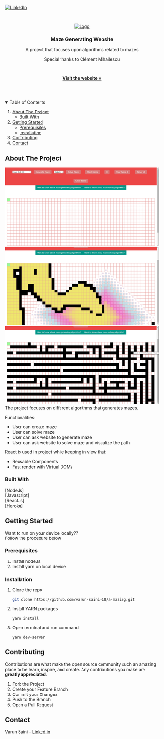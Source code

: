 [![LinkedIn][linkedin-shield]][linkedin-url]



<!-- PROJECT LOGO -->
<br />
<p align="center">
  <a href="https://a-mazingg.herokuapp.com/">
    <img src="https://www.mpug.com/wp-content/uploads/2020/03/new-project-logo.png" alt="Logo" width="80" height="80">
  </a>

  <h3 align="center">Maze Generating Website</h3>

  <p align="center">
    A project that focuses upon algorithms related to mazes   
 <p  align="center">
       Special thanks to Clément Mihailescu
  <p/>
    <br />
    <p  align="center">
    <a href="https://a-mazingg.herokuapp.com/"><strong>Visit the website »</strong></a>
 <p/>
    <br />
    <br />
  </p>
</p>



<!-- TABLE OF CONTENTS -->
<details open="open">
  <summary>Table of Contents</summary>
  <ol>
    <li>
      <a href="#about-the-project">About The Project</a>
      <ul>
        <li><a href="#built-with">Built With</a></li>
      </ul>
    </li>
    <li>
      <a href="#getting-started">Getting Started</a>
      <ul>
        <li><a href="#prerequisites">Prerequisites</a></li>
        <li><a href="#installation">Installation</a></li>
      </ul>
    </li>
    <li><a href="#contributing">Contributing</a></li>
    <li><a href="#contact">Contact</a></li>
  </ol>
</details>



<!-- ABOUT THE PROJECT -->
## About The Project


![Product Name Screen Shot][product-screenshot]
![Product Name Screen Shot][product-screenshot1]
![Product Name Screen Shot][product-screenshot2]
The project focuses on different algorithms that generates mazes.

Functionalities:
* User can create maze
* User can solve maze
* User can ask website to generate maze
* User can ask website to solve maze and visualize the path

React is used in project while keeping in view that:
* Reusable Components
* Fast render with Virtual DOM\
### Built With
 [NodeJs]    
 [Javascript]  
 [ReactJs]    
 [Heroku]  



<!-- GETTING STARTED -->
## Getting Started

Want to run on your device locally??    
Follow the procedure below

### Prerequisites

1. Install nodeJs
2. Install yarn on local device


### Installation

1. Clone the repo
   ```sh
   git clone https://github.com/varun-saini-18/a-mazing.git
   ```
2. Install YARN packages
   ```sh
   yarn install
   ```
4. Open terminal and run command
   ```JS
   yarn dev-server
   ```



<!-- CONTRIBUTING -->
## Contributing

Contributions are what make the open source community such an amazing place to be learn, inspire, and create. Any contributions you make are **greatly appreciated**.

1. Fork the Project
2. Create your Feature Branch
3. Commit your Changes
4. Push to the Branch
5. Open a Pull Request



<!-- CONTACT -->
## Contact

Varun Saini - [Linked in](https://www.linkedin.com/in/varun-sainii/)




[linkedin-shield]: https://img.shields.io/badge/-LinkedIn-black.svg?style=for-the-badge&logo=linkedin&colorB=555
[linkedin-url]: https://www.linkedin.com/in/varun-sainii
[product-screenshot]: images/mgfpss.png
[product-screenshot1]: images/mgspss.png
[product-screenshot2]: images/mgmpss.png
